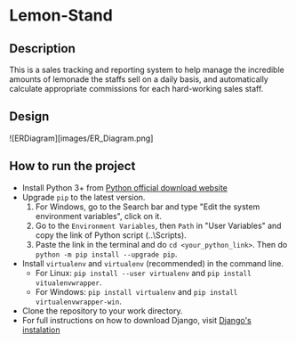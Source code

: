# Lemon-Stand
## Description
This is a sales tracking and reporting system to help manage the incredible amounts of lemonade the staffs sell on a daily basis, and automatically calculate appropriate commissions for each hard-working sales staff.
## Design
![ERDiagram][images/ER_Diagram.png]
## How to run the project
- Install Python 3+ from [Python official download website](https://www.python.org/downloads/)
- Upgrade `pip` to the latest version. 
    1. For Windows, go to the Search bar and type "Edit the system environment variables", click on it.
    2. Go to the `Environment Variables`, then `Path` in "User Variables" and copy the link of Python script (..\Scripts\). 
    3. Paste the link in the terminal and do `cd <your_python_link>`. Then do `python -m pip install --upgrade pip`.
- Install `virtualenv` and `virtualenv` (recommended) in the command line. 
    - For Linux: `pip install --user virtualenv` and `pip install vitualenvwrapper`.
    - For Windows: `pip install virtualenv` and `pip install virtualenvwrapper-win`.
- Clone the repository to your work directory.
- For full instructions on how to download Django, visit [Django's instalation](https://docs.djangoproject.com/en/3.0/intro/install/) 
